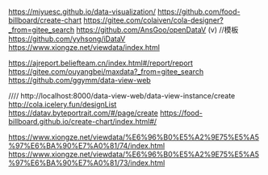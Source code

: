 https://miyuesc.github.io/data-visualization/
https://github.com/food-billboard/create-chart
https://gitee.com/colaiven/cola-designer?_from=gitee_search
https://github.com/AnsGoo/openDataV   (v)
//模板
https://github.com/yyhsong/iDataV
https://www.xiongze.net/viewdata/index.html


https://ajreport.beliefteam.cn/index.html#/report/report
https://gitee.com/ouyangbei/maxdata?_from=gitee_search
https://github.com/ggymm/data-view-web

////
http://localhost:8000/data-view-web/data-view-instance/create
http://cola.icelery.fun/designList
https://datav.byteportrait.com/#/page/create
https://food-billboard.github.io/create-chart/index.html#/


https://www.xiongze.net/viewdata/%E6%96%B0%E5%A2%9E75%E5%A5%97%E6%BA%90%E7%A0%81/74/index.html
https://www.xiongze.net/viewdata/%E6%96%B0%E5%A2%9E75%E5%A5%97%E6%BA%90%E7%A0%81/73/index.html
